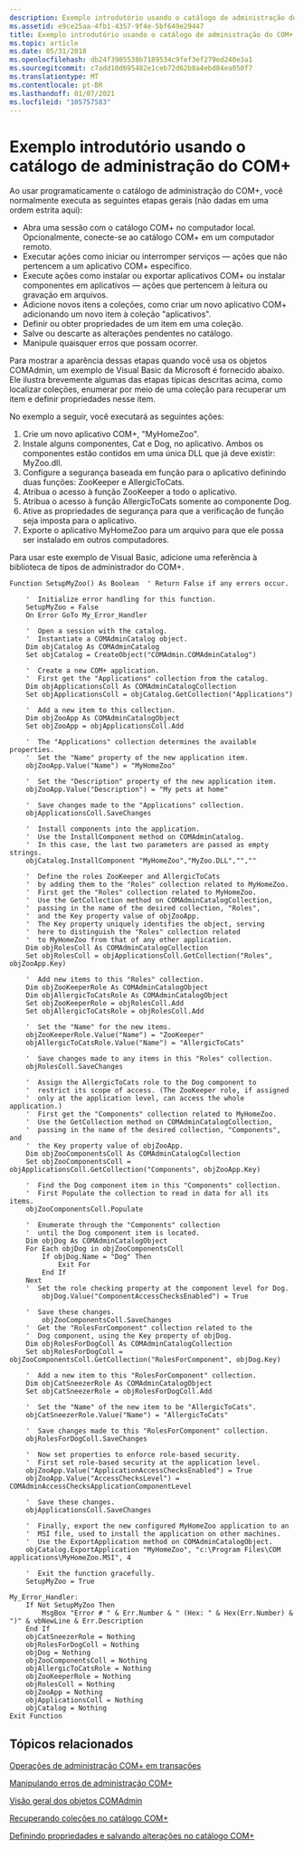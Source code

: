 ```yaml
---
description: Exemplo introdutório usando o catálogo de administração do COM+
ms.assetid: e9ce25aa-4fb1-4357-9f4e-5bf649e29447
title: Exemplo introdutório usando o catálogo de administração do COM+
ms.topic: article
ms.date: 05/31/2018
ms.openlocfilehash: db24f3985538b7189534c9fef3ef279ed240e3a1
ms.sourcegitcommit: c7add10d695482e1ceb72d62b8a4ebd84ea050f7
ms.translationtype: MT
ms.contentlocale: pt-BR
ms.lasthandoff: 01/07/2021
ms.locfileid: "105757583"
---
```

# <a name="introductory-example-using-the-com-administration-catalog"></a>Exemplo introdutório usando o catálogo de administração do COM+

Ao usar programaticamente o catálogo de administração do COM+, você normalmente executa as seguintes etapas gerais (não dadas em uma ordem estrita aqui):

-   Abra uma sessão com o catálogo COM+ no computador local. Opcionalmente, conecte-se ao catálogo COM+ em um computador remoto.
-   Executar ações como iniciar ou interromper serviços — ações que não pertencem a um aplicativo COM+ específico.
-   Execute ações como instalar ou exportar aplicativos COM+ ou instalar componentes em aplicativos — ações que pertencem à leitura ou gravação em arquivos.
-   Adicione novos itens a coleções, como criar um novo aplicativo COM+ adicionando um novo item à coleção "aplicativos".
-   Definir ou obter propriedades de um item em uma coleção.
-   Salve ou descarte as alterações pendentes no catálogo.
-   Manipule quaisquer erros que possam ocorrer.

Para mostrar a aparência dessas etapas quando você usa os objetos COMAdmin, um exemplo de Visual Basic da Microsoft é fornecido abaixo. Ele ilustra brevemente algumas das etapas típicas descritas acima, como localizar coleções, enumerar por meio de uma coleção para recuperar um item e definir propriedades nesse item.

No exemplo a seguir, você executará as seguintes ações:

1.  Crie um novo aplicativo COM+, "MyHomeZoo".
2.  Instale alguns componentes, Cat e Dog, no aplicativo. Ambos os componentes estão contidos em uma única DLL que já deve existir: MyZoo.dll.
3.  Configure a segurança baseada em função para o aplicativo definindo duas funções: ZooKeeper e AllergicToCats.
4.  Atribua o acesso à função ZooKeeper a todo o aplicativo.
5.  Atribua o acesso à função AllergicToCats somente ao componente Dog.
6.  Ative as propriedades de segurança para que a verificação de função seja imposta para o aplicativo.
7.  Exporte o aplicativo MyHomeZoo para um arquivo para que ele possa ser instalado em outros computadores.

Para usar este exemplo de Visual Basic, adicione uma referência à biblioteca de tipos de administrador do COM+.


```VB
Function SetupMyZoo() As Boolean  ' Return False if any errors occur.

    '  Initialize error handling for this function.
    SetupMyZoo = False 
    On Error GoTo My_Error_Handler

    '  Open a session with the catalog.
    '  Instantiate a COMAdminCatalog object. 
    Dim objCatalog As COMAdminCatalog
    Set objCatalog = CreateObject("COMAdmin.COMAdminCatalog")

    '  Create a new COM+ application.
    '  First get the "Applications" collection from the catalog.
    Dim objApplicationsColl As COMAdminCatalogCollection
    Set objApplicationsColl = objCatalog.GetCollection("Applications")

    '  Add a new item to this collection. 
    Dim objZooApp As COMAdminCatalogObject
    Set objZooApp = objApplicationsColl.Add

    '  The "Applications" collection determines the available properties.
    '  Set the "Name" property of the new application item. 
    objZooApp.Value("Name") = "MyHomeZoo"

    '  Set the "Description" property of the new application item. 
    objZooApp.Value("Description") = "My pets at home"

    '  Save changes made to the "Applications" collection. 
    objApplicationsColl.SaveChanges

    '  Install components into the application.
    '  Use the InstallComponent method on COMAdminCatalog. 
    '  In this case, the last two parameters are passed as empty strings.
    objCatalog.InstallComponent "MyHomeZoo","MyZoo.DLL","","" 

    '  Define the roles ZooKeeper and AllergicToCats 
    '  by adding them to the "Roles" collection related to MyHomeZoo. 
    '  First get the "Roles" collection related to MyHomeZoo.
    '  Use the GetCollection method on COMAdminCatalogCollection,
    '  passing in the name of the desired collection, "Roles", 
    '  and the Key property value of objZooApp.   
    '  The Key property uniquely identifies the object, serving
    '  here to distinguish the "Roles" collection related 
    '  to MyHomeZoo from that of any other application. 
    Dim objRolesColl As COMAdminCatalogCollection
    Set objRolesColl = objApplicationsColl.GetCollection("Roles", objZooApp.Key)

    '  Add new items to this "Roles" collection. 
    Dim objZooKeeperRole As COMAdminCatalogObject
    Dim objAllergicToCatsRole As COMAdminCatalogObject
    Set objZooKeeperRole = objRolesColl.Add
    Set objAllergicToCatsRole = objRolesColl.Add

    '  Set the "Name" for the new items.
    objZooKeeperRole.Value("Name") = "ZooKeeper" 
    objAllergicToCatsRole.Value("Name") = "AllergicToCats" 

    '  Save changes made to any items in this "Roles" collection. 
    objRolesColl.SaveChanges

    '  Assign the AllergicToCats role to the Dog component to 
    '  restrict its scope of access. (The ZooKeeper role, if assigned
    '  only at the application level, can access the whole application.)
    '  First get the "Components" collection related to MyHomeZoo.
    '  Use the GetCollection method on COMAdminCatalogCollection,
    '  passing in the name of the desired collection, "Components", and
    '  the Key property value of objZooApp. 
    Dim objZooComponentsColl As COMAdminCatalogCollection
    Set objZooComponentsColl = objApplicationsColl.GetCollection("Components", objZooApp.Key) 

    '  Find the Dog component item in this "Components" collection.
    '  First Populate the collection to read in data for all its items. 
    objZooComponentsColl.Populate

    '  Enumerate through the "Components" collection 
    '  until the Dog component item is located. 
    Dim objDog As COMAdminCatalogObject 
    For Each objDog in objZooComponentsColl
        If objDog.Name = "Dog" Then 
            Exit For
        End If
    Next 
    '  Set the role checking property at the component level for Dog.
        objDog.Value("ComponentAccessChecksEnabled") = True 

    '  Save these changes.
        objZooComponentsColl.SaveChanges
    '  Get the "RolesForComponent" collection related to the 
    '  Dog component, using the Key property of objDog. 
    Dim objRolesForDogColl As COMAdminCatalogCollection 
    Set objRolesForDogColl = objZooComponentsColl.GetCollection("RolesForComponent", objDog.Key) 

    '  Add a new item to this "RolesForComponent" collection. 
    Dim objCatSneezerRole As COMAdminCatalogObject
    Set objCatSneezerRole = objRolesForDogColl.Add

    '  Set the "Name" of the new item to be "AllergicToCats". 
    objCatSneezerRole.Value("Name") = "AllergicToCats" 

    '  Save changes made to this "RolesForComponent" collection. 
    objRolesForDogColl.SaveChanges

    '  Now set properties to enforce role-based security. 
    '  First set role-based security at the application level.
    objZooApp.Value("ApplicationAccessChecksEnabled") = True 
    objZooApp.Value("AccessChecksLevel") = COMAdminAccessChecksApplicationComponentLevel 

    '  Save these changes.
    objApplicationsColl.SaveChanges

    '  Finally, export the new configured MyHomeZoo application to an 
    '  MSI file, used to install the application on other machines.
    '  Use the ExportApplication method on COMAdminCatalogObject.
    objCatalog.ExportApplication "MyHomeZoo", "c:\Program Files\COM applications\MyHomeZoo.MSI", 4

    '  Exit the function gracefully.
    SetupMyZoo = True

My_Error_Handler:
    If Not SetupMyZoo Then
        MsgBox "Error # " & Err.Number & " (Hex: " & Hex(Err.Number) & ")" & vbNewLine & Err.Description
    End If
    objCatSneezerRole = Nothing
    objRolesForDogColl = Nothing
    objDog = Nothing
    objZooComponentsColl = Nothing
    objAllergicToCatsRole = Nothing
    objZooKeeperRole = Nothing
    objRolesColl = Nothing
    objZooApp = Nothing
    objApplicationsColl = Nothing
    objCatalog = Nothing
Exit Function
```



## <a name="related-topics"></a>Tópicos relacionados

<dl> <dt>

[Operações de administração COM+ em transações](com--administration-operations-within-transactions.md)
</dt> <dt>

[Manipulando erros de administração COM+](handling-com--administration-errors.md)
</dt> <dt>

[Visão geral dos objetos COMAdmin](overview-of-the-comadmin-objects.md)
</dt> <dt>

[Recuperando coleções no catálogo COM+](retrieving-collections-on-the-com--catalog.md)
</dt> <dt>

[Definindo propriedades e salvando alterações no catálogo COM+](setting-properties-and-saving-changes-to-the-com--catalog.md)
</dt> </dl>

 

 



